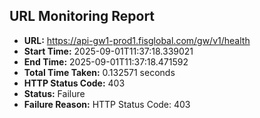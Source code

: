 ## URL Monitoring Report

- **URL:** https://api-gw1-prod1.fisglobal.com/gw/v1/health
- **Start Time:** 2025-09-01T11:37:18.339021
- **End Time:** 2025-09-01T11:37:18.471592
- **Total Time Taken:** 0.132571 seconds
- **HTTP Status Code:** 403
- **Status:** Failure
- **Failure Reason:** HTTP Status Code: 403
